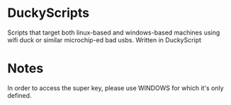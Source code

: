 # DuckyScripts
Scripts that target both linux-based and windows-based machines using wifi duck or similar microchip-ed bad usbs. Written in DuckyScript

# Notes
In order to access the super key, please use WINDOWS for which it's only defined.
